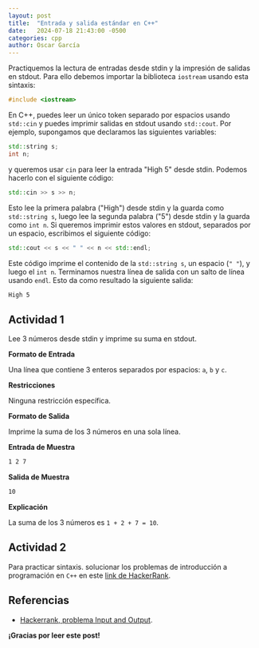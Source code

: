 ```yaml
---
layout: post
title:  "Entrada y salida estándar en C++"
date:   2024-07-18 21:43:00 -0500
categories: cpp
author: Oscar García
---
```


Practiquemos la lectura de entradas desde stdin y la impresión de salidas en stdout. Para ello debemos importar la biblioteca `iostream` usando esta sintaxis:

```cpp
#include <iostream>
```

En C++, puedes leer un único token separado por espacios usando `std::cin` y puedes imprimir salidas en stdout usando `std::cout`. Por ejemplo, supongamos que declaramos las siguientes variables:

```cpp
std::string s;
int n;
```

y queremos usar `cin` para leer la entrada "High 5" desde stdin. Podemos hacerlo con el siguiente código:

```cpp
std::cin >> s >> n;
```

Esto lee la primera palabra ("High") desde stdin y la guarda como `std::string s`, luego lee la segunda palabra ("$5$") desde stdin y la guarda como `int n`. Si queremos imprimir estos valores en stdout, separados por un espacio, escribimos el siguiente código:

```cpp
std::cout << s << " " << n << std::endl;
```

Este código imprime el contenido de la `std::string s`, un espacio (`" "`), y luego el `int n`. Terminamos nuestra línea de salida con un salto de línea usando `endl`. Esto da como resultado la siguiente salida:

```sh
High 5
```

## Actividad 1

Lee $3$ números desde stdin y imprime su suma en stdout.

**Formato de Entrada**

Una línea que contiene $3$ enteros separados por espacios: `a`, `b` y `c`.

**Restricciones**

Ninguna restricción específica.

**Formato de Salida**

Imprime la suma de los $3$ números en una sola línea.

**Entrada de Muestra**

```sh
1 2 7
```

**Salida de Muestra**

```sh
10
```

**Explicación**

La suma de los $3$ números es `1 + 2 + 7 = 10`.

## Actividad 2

Para practicar sintaxis. solucionar los problemas de introducción a programación en `C++` en este [link de HackerRank](https://www.hackerrank.com/domains/cpp?filters%5Bsubdomains%5D%5B%5D=cpp-introduction).

## Referencias

- [Hackerrank, problema Input and Output](https://www.hackerrank.com/challenges/cpp-input-and-output?isFullScreen=true).

**¡Gracias por leer este post!**
